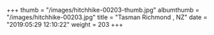 +++
thumb = "/images/hitchhike-00203-thumb.jpg"
albumthumb = "/images/hitchhike-00203.jpg"
title = "Tasman Richmond , NZ"
date = "2019:05:29 12:10:22"
weight = 203
+++

